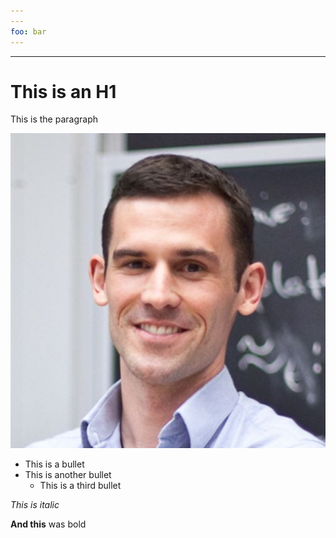 ```yaml
---
---
foo: bar
---
```


---

# <a id="_37lvv9r6pnnm"></a>This is an H1

This is the paragraph

![Ted Benson.jpg](./../assets/img/user_app_foo.docx-0.jpg)

*   This is a bullet
*   This is another bullet
    *   This is a third bullet

_This is italic_

**And this** was bold